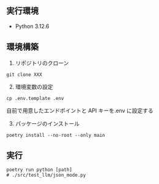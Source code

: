 ## 実行環境

- Python 3.12.6

## 環境構築

1. リポジトリのクローン

```
git clone XXX
```

2. 環境変数の設定

```
cp .env.template .env
```

自前で用意したエンドポイントと API キーを.env に設定する

3. パッケージのインストール

```
poetry install --no-root --only main
```

## 実行

```
poetry run python [path]
# ./src/test_llm/json_mode.py
```
